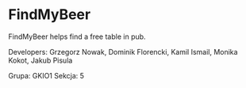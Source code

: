 # FindMyBeer
FindMyBeer helps find a free table in pub.

Developers:
Grzegorz Nowak,
Dominik Florencki,
Kamil Ismail,
Monika Kokot,
Jakub Pisula

Grupa: GKIO1
Sekcja: 5